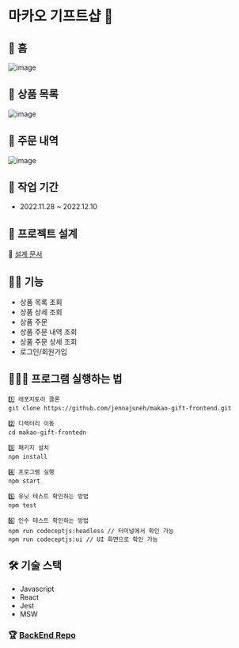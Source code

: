 # 마카오 기프트샵 🏪
## 📍 홈 
![image](https://user-images.githubusercontent.com/110010435/206857901-c23f2dc3-916f-45d1-8eee-2cc91f778c87.png)
## 📍 상품 목록
![image](https://user-images.githubusercontent.com/110010435/206857910-a55a3e50-287c-4570-9e74-c5d158a2515e.png)
## 📍 주문 내역
![image](https://user-images.githubusercontent.com/110010435/206857918-2579ac28-8e28-40ce-91ac-4626860eb208.png)
## 📆 작업 기간
- 2022.11.28 ~ 2022.12.10
## 👣 프로젝트 설계
🔗 [설계 문서](https://wirehaired-trick-c7d.notion.site/7e33540d999442ed936955fedefd15e9)
## ✍🏻 기능
- 상품 목록 조회
- 상품 상세 조회
- 상품 주문
- 상품 주문 내역 조회
- 상품 주문 상세 조회
- 로그인/회원가입
## 👩🏻‍💻 프로그램 실행하는 법
```
1️⃣ 레포지토리 클론
git clone https://github.com/jennajuneh/makao-gift-frontend.git

2️⃣ 디렉터리 이동
cd makao-gift-frontedn

3️⃣ 패키지 설치
npm install

4️⃣ 프로그램 실행
npm start

5️⃣ 유닛 테스트 확인하는 방법
npm test

6️⃣ 인수 테스트 확인하는 방법
npm run codeceptjs:headless // 터미널에서 확인 가능
npm run codeceptjs:ui // UI 화면으로 확인 가능
```
## 🛠 기술 스택
- Javascript
- React
- Jest
- MSW
### 🏆 [BackEnd Repo](https://github.com/jennajeh/makao-gift-backend)
